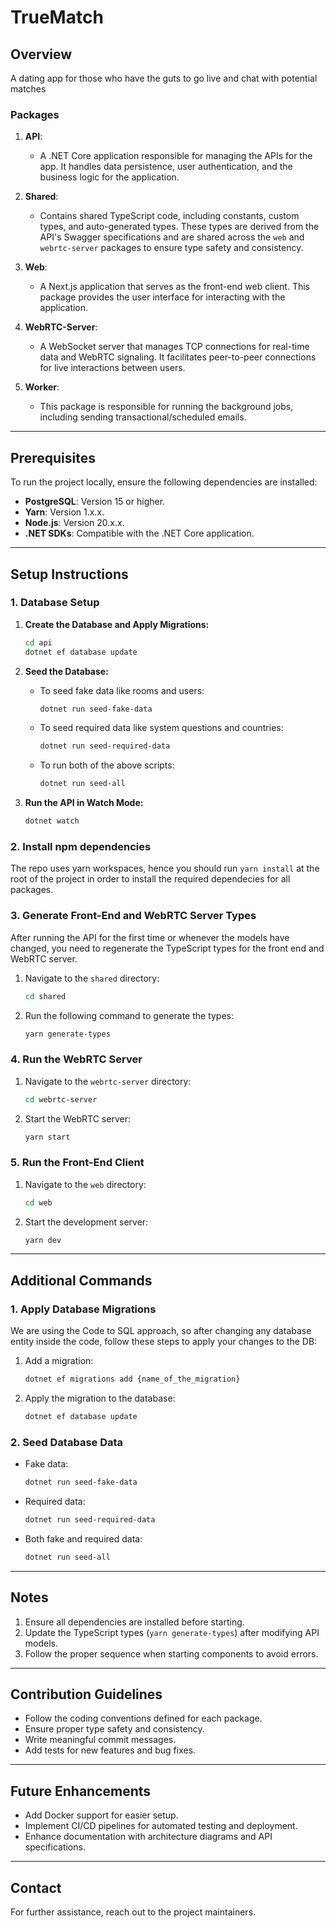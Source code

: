 # TrueMatch

## Overview

A dating app for those who have the guts to go live and chat with potential matches

### Packages

1. **API**:
   - A .NET Core application responsible for managing the APIs for the app. It handles data persistence, user authentication, and the business logic for the application.

2. **Shared**:
   - Contains shared TypeScript code, including constants, custom types, and auto-generated types. These types are derived from the API's Swagger specifications and are shared across the `web` and `webrtc-server` packages to ensure type safety and consistency.

3. **Web**:
   - A Next.js application that serves as the front-end web client. This package provides the user interface for interacting with the application.

4. **WebRTC-Server**:
   - A WebSocket server that manages TCP connections for real-time data and WebRTC signaling. It facilitates peer-to-peer connections for live interactions between users.

5. **Worker**:
   - This package is responsible for running the background jobs, including sending transactional/scheduled emails.

---

## Prerequisites

To run the project locally, ensure the following dependencies are installed:

- **PostgreSQL**: Version 15 or higher.
- **Yarn**: Version 1.x.x.
- **Node.js**: Version 20.x.x.
- **.NET SDKs**: Compatible with the .NET Core application.

---

## Setup Instructions

### 1. Database Setup

1. **Create the Database and Apply Migrations:**

   ```bash
   cd api
   dotnet ef database update
   ```

2. **Seed the Database:**
   - To seed fake data like rooms and users:

     ```bash
     dotnet run seed-fake-data
     ```

   - To seed required data like system questions and countries:

     ```bash
     dotnet run seed-required-data
     ```

   - To run both of the above scripts:

     ```bash
     dotnet run seed-all
     ```

3. **Run the API in Watch Mode:**

   ```bash
   dotnet watch
   ```

### 2. Install npm dependencies

The repo uses yarn workspaces, hence you should run `yarn install` at the root of the project in order to install the required dependecies for all packages.

### 3. Generate Front-End and WebRTC Server Types

After running the API for the first time or whenever the models have changed, you need to regenerate the TypeScript types for the front end and WebRTC server.

1. Navigate to the `shared` directory:

   ```bash
   cd shared
   ```

2. Run the following command to generate the types:

   ```bash
   yarn generate-types
   ```

### 4. Run the WebRTC Server

1. Navigate to the `webrtc-server` directory:

   ```bash
   cd webrtc-server
   ```

2. Start the WebRTC server:

   ```bash
   yarn start
   ```

### 5. Run the Front-End Client

1. Navigate to the `web` directory:

   ```bash
   cd web
   ```

2. Start the development server:

   ```bash
   yarn dev
   ```

---

## Additional Commands

### 1. Apply Database Migrations

We are using the Code to SQL approach, so after changing any database entity inside the code, follow these steps to apply your changes to the DB:

1. Add a migration:

   ```bash
   dotnet ef migrations add {name_of_the_migration}
   ```

2. Apply the migration to the database:

   ```bash
   dotnet ef database update
   ```

### 2. Seed Database Data

- Fake data:

  ```bash
  dotnet run seed-fake-data
  ```

- Required data:

  ```bash
  dotnet run seed-required-data
  ```

- Both fake and required data:

  ```bash
  dotnet run seed-all
  ```

---

## Notes

1. Ensure all dependencies are installed before starting.
2. Update the TypeScript types (`yarn generate-types`) after modifying API models.
3. Follow the proper sequence when starting components to avoid errors.

---

## Contribution Guidelines

- Follow the coding conventions defined for each package.
- Ensure proper type safety and consistency.
- Write meaningful commit messages.
- Add tests for new features and bug fixes.

---

## Future Enhancements

- Add Docker support for easier setup.
- Implement CI/CD pipelines for automated testing and deployment.
- Enhance documentation with architecture diagrams and API specifications.

---

## Contact

For further assistance, reach out to the project maintainers.
